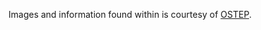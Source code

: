 Images and information found within is courtesy of [OSTEP](https://pages.cs.wisc.edu/~remzi/OSTEP/).